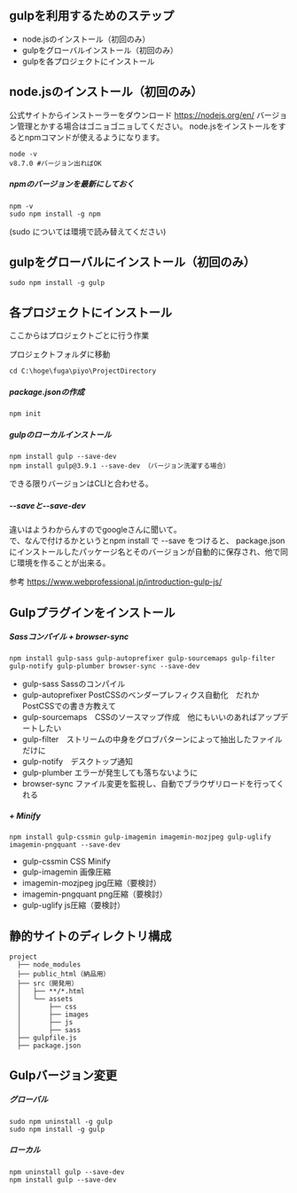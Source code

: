 ## gulpを利用するためのステップ
* node.jsのインストール（初回のみ）
* gulpをグローバルインストール（初回のみ）
* gulpを各プロジェクトにインストール  

## node.jsのインストール（初回のみ）
公式サイトからインストーラーをダウンロード
https://nodejs.org/en/
バージョン管理とかする場合はゴニョゴニョしてください。
node.jsをインストールをするとnpmコマンドが使えるようになります。

```
node -v
v8.7.0 #バージョン出ればOK
```

##### npmのバージョンを最新にしておく

```
npm -v
sudo npm install -g npm
```

(sudo については環境で読み替えてください)  


## gulpをグローバルにインストール（初回のみ）

```
sudo npm install -g gulp
```  

## 各プロジェクトにインストール
ここからはプロジェクトごとに行う作業

プロジェクトフォルダに移動

```
cd C:\hoge\fuga\piyo\ProjectDirectory
```

##### package.jsonの作成

```
npm init
```

##### gulpのローカルインストール

```
npm install gulp --save-dev
npm install gulp@3.9.1 --save-dev （バージョン洗濯する場合）
```
できる限りバージョンはCLIと合わせる。

##### --saveと--save-dev
違いはようわからんすのでgoogleさんに聞いて。  
で、なんで付けるかというとnpm install で --save をつけると、 package.json にインストールしたパッケージ名とそのバージョンが自動的に保存され、他で同じ環境を作ることが出来る。


参考
https://www.webprofessional.jp/introduction-gulp-js/


## Gulpプラグインをインストール

##### Sassコンパイル + browser-sync
```
npm install gulp-sass gulp-autoprefixer gulp-sourcemaps gulp-filter gulp-notify gulp-plumber browser-sync --save-dev
```  

* gulp-sass Sassのコンパイル
* gulp-autoprefixer PostCSSのベンダープレフィクス自動化　だれかPostCSSでの書き方教えて
* gulp-sourcemaps　CSSのソースマップ作成　他にもいいのあればアップデートしたい
* gulp-filter　ストリームの中身をグロブパターンによって抽出したファイルだけに
* gulp-notify　デスクトップ通知
* gulp-plumber エラーが発生しても落ちないように  
* browser-sync ファイル変更を監視し、自動でブラウザリロードを行ってくれる  


##### + Minify
```
npm install gulp-cssmin gulp-imagemin imagemin-mozjpeg gulp-uglify imagemin-pngquant --save-dev
```  

* gulp-cssmin CSS Minify
* gulp-imagemin 画像圧縮
* imagemin-mozjpeg jpg圧縮（要検討）
* imagemin-pngquant png圧縮（要検討）
* gulp-uglify js圧縮（要検討） 
 


## 静的サイトのディレクトリ構成
```
project
  ├── node_modules
  ├── public_html（納品用）
  ├── src（開発用）
  │   ├── **/*.html
  │   └── assets
  │       ├── css
  │       ├── images
  │       ├── js
  │       ├── sass
  ├── gulpfile.js
  ├── package.json
```

## Gulpバージョン変更
##### グローバル
```
sudo npm uninstall -g gulp
sudo npm install -g gulp
```

##### ローカル
```
npm uninstall gulp --save-dev
npm install gulp --save-dev
```
